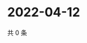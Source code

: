 # 2022-04-12

共 0 条

<!-- BEGIN WEIBO -->
<!-- 最后更新时间 Tue Apr 12 2022 04:17:20 GMT+0800 (China Standard Time) -->

<!-- END WEIBO -->

